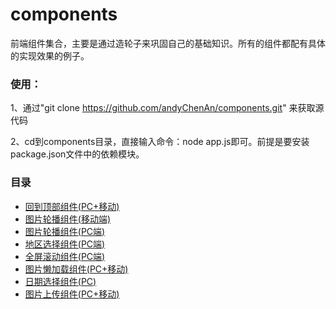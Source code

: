 # components
前端组件集合，主要是通过造轮子来巩固自己的基础知识。所有的组件都配有具体的实现效果的例子。

### 使用：
1、通过"git clone https://github.com/andyChenAn/components.git" 来获取源代码

2、cd到components目录，直接输入命令：node app.js即可。前提是要安装package.json文件中的依赖模块。

### 目录
- [回到顶部组件(PC+移动)](https://github.com/andyChenAn/components/blob/master/components/backToTop)
- [图片轮播组件(移动端)](https://github.com/andyChenAn/components/blob/master/components/slider)
- [图片轮播组件(PC端)](https://github.com/andyChenAn/components/blob/master/components/carousel)
- [地区选择组件(PC端)](https://github.com/andyChenAn/components/blob/master/components/select)
- [全屏滚动组件(PC端)](https://github.com/andyChenAn/components/blob/master/components/fullpage)
- [图片懒加载组件(PC+移动)](https://github.com/andyChenAn/components/blob/master/components/lazyload)
- [日期选择组件(PC)](https://github.com/andyChenAn/components/blob/master/components/datepicker)
- [图片上传组件(PC+移动)](https://github.com/andyChenAn/components/blob/master/components/upload)